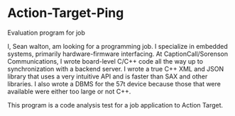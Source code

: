 # Action-Target-Ping
Evaluation program for job

I, Sean walton, am looking for a programming job. I specialize in embedded systems, primarily hardware-firmware interfacing. At CaptionCall/Sorenson Communications, I wrote board-level C/C++ code all the way up to synchronization with a backend server. I wrote a true C++ XML and JSON library that uses a very intuitive API and is faster than SAX and other libraries. I also wrote a DBMS for the 57t device because those that were available were either too large or not C++.

This program is a code analysis test for a job application to Action Target.
